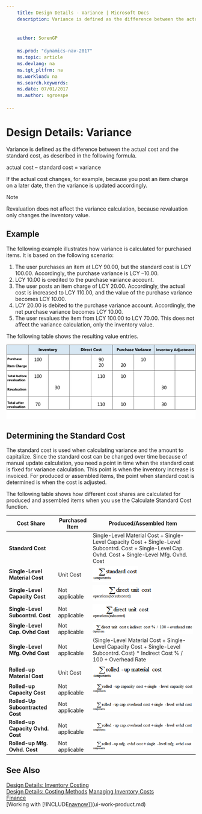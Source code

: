 ```yaml
---
    title: Design Details - Variance | Microsoft Docs
    description: Variance is defined as the difference between the actual cost and the standard cost, as described in the following formula.
    
     
    author: SorenGP

    ms.prod: "dynamics-nav-2017"
    ms.topic: article
    ms.devlang: na
    ms.tgt_pltfrm: na
    ms.workload: na
    ms.search.keywords:
    ms.date: 07/01/2017
    ms.author: sgroespe

---
```

# Design Details: Variance
Variance is defined as the difference between the actual cost and the standard cost, as described in the following formula.  

 actual cost – standard cost = variance  

 If the actual cost changes, for example, because you post an item charge on a later date, then the variance is updated accordingly.  

> [!NOTE]  
>  Revaluation does not affect the variance calculation, because revaluation only changes the inventory value.  

## Example  
 The following example illustrates how variance is calculated for purchased items. It is based on the following scenario:  

1.  The user purchases an item at LCY 90.00, but the standard cost is LCY 100.00. Accordingly, the purchase variance is LCY –10.00.  
2.  LCY 10.00 is credited to the purchase variance account.  
3.  The user posts an item charge of LCY 20.00. Accordingly, the actual cost is increased to LCY 110.00, and the value of the purchase variance becomes LCY 10.00.  
4.  LCY 20.00 is debited to the purchase variance account. Accordingly, the net purchase variance becomes LCY 10.00.  
5.  The user revalues the item from LCY 100.00 to LCY 70.00. This does not affect the variance calculation, only the inventory value.  

 The following table shows the resulting value entries.  

 ![Purchase variance calculation](media/design_details_inventory_costing_11_purchase_variance.png "design_details_inventory_costing_11_purchase_variance")  

## Determining the Standard Cost  
 The standard cost is used when calculating variance and the amount to capitalize. Since the standard cost can be changed over time because of manual update calculation, you need a point in time when the standard cost is fixed for variance calculation. This point is when the inventory increase is invoiced. For produced or assembled items, the point when standard cost is determined is when the cost is adjusted.  

 The following table shows how different cost shares are calculated for produced and assembled items when you use the Calculate Standard Cost function.  

|Cost Share|Purchased Item|Produced/Assembled Item|  
|----------------|--------------------|------------------------------|  
|**Standard Cost**||Single-Level Material Cost + Single-Level Capacity Cost + Single-Level Subcontrd. Cost + Single-Level Cap. Ovhd. Cost + Single-Level Mfg. Ovhd. Cost|  
|**Single-Level Material Cost**|Unit Cost|![Equation 1](media/design_details_inventory_costing_11_equation_1.png "design_details_inventory_costing_11_equation_1")|  
|**Single-Level Capacity Cost**|Not applicable|![Equation 2](media/design_details_inventory_costing_11_equation_2.png "design_details_inventory_costing_11_equation_2")|  
|**Single-Level Subcontrd. Cost**|Not applicable|![Equation 3](media/design_details_inventory_costing_11_equation_3.png "design_details_inventory_costing_11_equation_3")|  
|**Single-Level Cap. Ovhd Cost**|Not applicable|![Equation 4](media/design_details_inventory_costing_11_equation_4.png "design_details_inventory_costing_11_equation_4")|  
|**Single-Level Mfg. Ovhd Cost**|Not applicable|(Single-Level Material Cost + Single-Level Capacity Cost + Single-Level Subcontrd. Cost) * Indirect Cost % / 100 + Overhead Rate|  
|**Rolled-up Material Cost**|Unit Cost|![Equation 5](media/design_details_inventory_costing_11_equation_5.png "design_details_inventory_costing_11_equation_5")|  
|**Rolled-up Capacity Cost**|Not applicable|![Equation 6](media/design_details_inventory_costing_11_equation_6.png "design_details_inventory_costing_11_equation_6")|  
|**Rolled-Up Subcontracted Cost**|Not applicable|![Equation 7](media/design_details_inventory_costing_11_equation_7.png "design_details_inventory_costing_11_equation_7")|  
|**Rolled-up Capacity Ovhd. Cost**|Not applicable|![Equation 8](media/design_details_inventory_costing_11_equation_8.png "design_details_inventory_costing_11_equation_8")|  
|**Rolled-up Mfg. Ovhd. Cost**|Not applicable|![Equation 9](media/design_details_inventory_costing_11_equation_9.png "design_details_inventory_costing_11_equation_9")|  

## See Also  
 [Design Details: Inventory Costing](design-details-inventory-costing.md)   
 [Design Details: Costing Methods](design-details-costing-methods.md)
 [Managing Inventory Costs](finance-manage-inventory-costs.md)  
 [Finance](finance.md)  
 [Working with [!INCLUDE[navnow](includes/navnow_md.md)]](ui-work-product.md)
